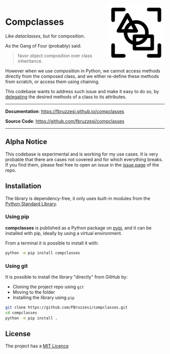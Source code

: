 <img src="img/compclass-logo.svg" width=180 height=180 align="right">


# Compclasses

Like *dataclasses*, but for composition.

As the Gang of Four (probably) said:

> favor object composition over class inheritance.

However when we use composition in Python, we cannot access methods directly from the composed class, and we either re-define these methods from scratch, or access them using chaining.

This codebase wants to address such issue and make it easy to do so, by [delegating](https://en.wikipedia.org/wiki/Delegation_(object-oriented_programming)) the desired methods of a class to its attributes.

---

**Documentation**: https://fbruzzesi.github.io/compclasses

**Source Code**: https://github.com/fbruzzesi/compclasses

---

## Alpha Notice

This codebase is experimental and is working for my use cases. It is very probable that there are cases not covered and for which everything breaks. If you find them, please feel free to open an issue in the [issue page](https://github.com/FBruzzesi/compclasses/issues) of the repo.


## Installation

The library is dependency-free, it only uses built-in modules from the [Python Standard Library](https://docs.python.org/3/library/).

### Using pip

**compclasses** is published as a Python package on [pypi](https://pypi.org/), and it can be installed with pip, ideally by using a virtual environment.

From a terminal it is possible to install it with:

```bash
python -m pip install compclasses
```

### Using git

It is possible to install the library "directly" from GitHub by:

- Cloning the project repo using `git`
- Moving to the folder
- Installing the library using `pip`

```bash
git clone https://github.com/FBruzzesi/compclasses.git
cd compclasses
python -m pip install .
```

## License

The project has a [MIT Licence](https://github.com/FBruzzesi/compclasses/blob/main/LICENSE)
